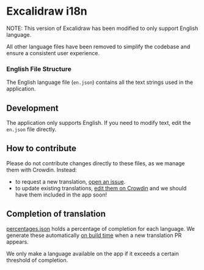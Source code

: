 # Excalidraw i18n

NOTE: This version of Excalidraw has been modified to only support English language.

All other language files have been removed to simplify the codebase and ensure a consistent user experience.

### English File Structure

The English language file (`en.json`) contains all the text strings used in the application.

## Development

The application only supports English. If you need to modify text, edit the `en.json` file directly.

## How to contribute

Please do not contribute changes directly to these files, as we manage them with Crowdin. Instead:

- to request a new translation, [open an issue](https://github.com/excalidraw/excalidraw/issues/new/choose).
- to update existing translations, [edit them on Crowdin](https://crowdin.com/translate/excalidraw/10) and we should have them included in the app soon!

## Completion of translation

[percentages.json](./percentages.json) holds a percentage of completion for each language. We generate these automatically [on build time](./../../.github/workflows/locales-coverage.yml) when a new translation PR appears.

We only make a language available on the app if it exceeds a certain threshold of completion.

